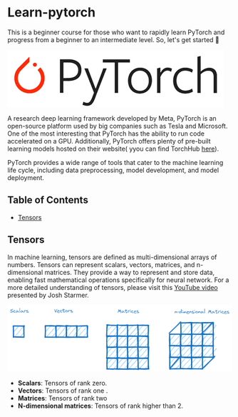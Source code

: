 # Learn-pytorch

This is a beginner course for those who want to rapidly learn PyTorch and progress from a beginner to an intermediate level. So, let's get started :muscle:


![Pytorch logo](images/pytorch.png)

A research deep learning framework developed by Meta, PyTorch is an open-source platform used by big companies such as Tesla and Microsoft. One of the most interesting that PyTorch has the ability to run code accelerated on a GPU. Additionally, PyTorch offers plenty of pre-built learning models hosted on their website( yyou can find TorchHub [here](https://pytorch.org/hub/)).

PyTorch provides a wide range of tools that cater to the machine learning life cycle, including data preprocessing, model development, and model deployment.


## Table of Contents


- [Tensors](#tensors)
 
## Tensors

In machine learning, tensors are defined as multi-dimensional arrays of numbers. Tensors can represent scalars, vectors, matrices, and n-dimensional matrices. They provide a way to represent and store data, enabling fast mathematical operations specifically for neural network. For a more detailed understanding of tensors, please visit this [YouTube video](https://www.youtube.com/watch?v=L35fFDpwIM4) presented by Josh Starmer.

![Tensors](images/Tensors-rank.png)

* **Scalars**: Tensors of rank zero.
* **Vectors**: Tensors of rank one .
* **Matrices**: Tensors of rank two 
* **N-dimensional matrices**: Tensors of rank higher than 2. 
